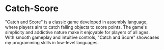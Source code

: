 # Catch-Score
"Catch and Score" is a classic game developed in assembly language, where players aim to catch falling objects to score points. The game's simplicity and addictive nature make it enjoyable for players of all ages. With smooth gameplay and intuitive controls, "Catch and Score" showcases my programming skills in low-level languages.
